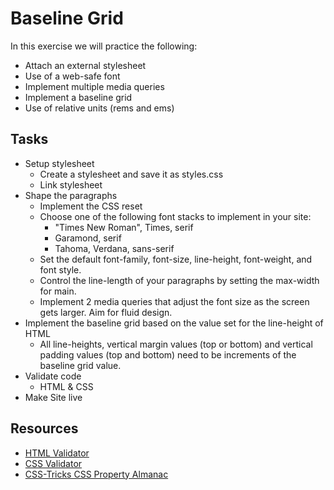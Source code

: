 # Baseline Grid
In this exercise we will practice the following:
- Attach an external stylesheet
- Use of a web-safe font
- Implement multiple media queries
- Implement a baseline grid
- Use of relative units (rems and ems)

## Tasks
- Setup stylesheet
  - Create a stylesheet and save it as styles.css
  - Link stylesheet
- Shape the paragraphs
  - Implement the CSS reset
  - Choose one of the following font stacks to implement in your site:
    - "Times New Roman", Times, serif
    - Garamond, serif
    - Tahoma, Verdana, sans-serif
  - Set the default font-family, font-size, line-height, font-weight, and font style. 
  - Control the line-length of your paragraphs by setting the max-width for main.
  - Implement 2 media queries that adjust the font size as the screen gets larger. Aim for fluid design.
- Implement the baseline grid based on the value set for the line-height of HTML
  - All line-heights, vertical margin values (top or bottom) and vertical padding values (top and bottom) need to be increments of the baseline grid value. 
- Validate code
  - HTML & CSS
- Make Site live 

## Resources
- [HTML Validator](https://validator.w3.org/)
- [CSS Validator](https://jigsaw.w3.org/css-validator/)
- [CSS-Tricks CSS Property Almanac](https://css-tricks.com/almanac/properties/)
